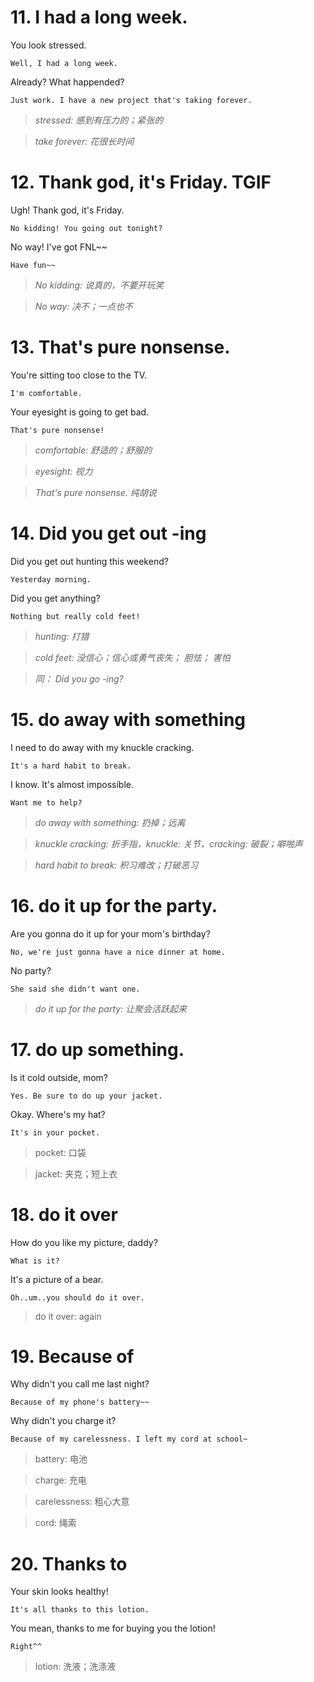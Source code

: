 
# 11. I had a long week.

You look stressed.

    Well, I had a long week.

Already? What happended?

    Just work. I have a new project that's taking forever.

> *stressed: 感到有压力的；紧张的*

> *take forever: 花很长时间*

# 12. Thank god, it's Friday. TGIF

Ugh! Thank god, it's Friday.

    No kidding! You going out tonight?

No way! I've got FNL~~
    
    Have fun~~

> *No kidding: 说真的，不要开玩笑*

> *No way: 决不；一点也不*

# 13. That's pure nonsense.

You're sitting too close to the TV.

    I'm comfortable.

Your eyesight is going to get bad.

    That's pure nonsense!

> *comfortable: 舒适的；舒服的*

> *eyesight: 视力*

> *That's pure nonsense. 纯胡说*

# 14. Did you get out -ing

Did you get out hunting this weekend?
    
    Yesterday morning.

Did you get anything?

    Nothing but really cold feet!

> *hunting: 打猎*

> *cold feet: 没信心；信心或勇气丧失； 胆怯； 害怕*

> *同： Did you go -ing?*

# 15. do away with something

I need to do away with my knuckle cracking.

    It's a hard habit to break.

I know. It's almost impossible.

    Want me to help?

> *do away with something: 扔掉；远离*

> *knuckle cracking: 折手指，knuckle: 关节，cracking: 破裂；噼啪声*

> *hard habit to break: 积习难改；打破恶习*

# 16. do it up for the party.

Are you gonna do it up for your mom's birthday?

    No, we're just gonna have a nice dinner at home.

No party?

    She said she didn't want one.

> *do it up for the party: 让聚会活跃起来*

# 17. do up something.

Is it cold outside, mom?

    Yes. Be sure to do up your jacket.

Okay. Where's my hat?

    It's in your pocket.

> pocket: 口袋

> jacket: 夹克；短上衣

# 18. do it over

How do you like my picture, daddy?

    What is it?

It's a picture of a bear.
    
    Oh..um..you should do it over.

> do it over: again

# 19. Because of

Why didn't you call me last night?

    Because of my phone's battery~~

Why didn't you charge it?

    Because of my carelessness. I left my cord at school~

> battery: 电池

> charge: 充电

> carelessness: 粗心大意

> cord: 绳索

# 20. Thanks to 

Your skin looks healthy!

    It's all thanks to this lotion.

You mean, thanks to me for buying you the lotion!

    Right^^

> lotion: 洗液；洗涤液
